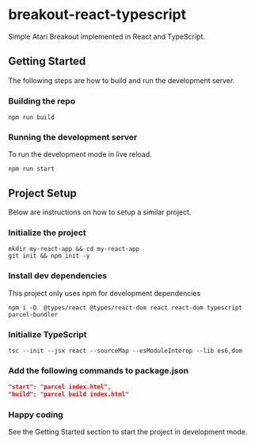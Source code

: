 # breakout-react-typescript

Simple Atari Breakout implemented in React and TypeScript.

## Getting Started

The following steps are how to build and run the development server.

### Building the repo

```
npm run build
```

### Running the development server
To run the development mode in live reload.
```
npm run start
```

## Project Setup
Below are instructions on how to setup a similar project.

### Initialize the project
```
mkdir my-react-app && cd my-react-app
git init && npm init -y
```
### Install dev dependencies
This project only uses npm for development dependencies
```
npm i -D  @types/react @types/react-dom react react-dom typescript parcel-bundler 
```
### Initialize TypeScript
```
tsc --init --jsx react --sourceMap --esModuleInterop --lib es6,dom
```
### Add the following commands to package.json
```json
"start": "parcel index.html",
"build": "parcel build index.html"
```
### Happy coding
See the Getting Started section to start the project in development mode.